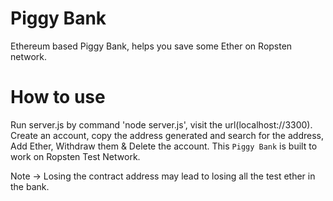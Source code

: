# Piggy Bank
Ethereum based Piggy Bank, helps you save some Ether on Ropsten network.

  # How to use
  Run server.js by command 'node server.js', visit the url(localhost://3300). Create an account, copy the address generated and search for the address, Add Ether, Withdraw them & Delete the account. This `Piggy Bank` is built to work on Ropsten Test Network.
  
  Note -> Losing the contract address may lead to losing all the test ether in the bank.
